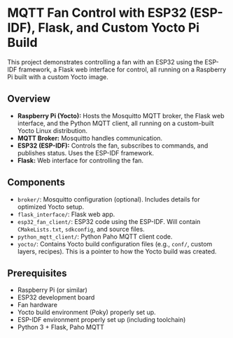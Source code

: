 # MQTT Fan Control with ESP32 (ESP-IDF), Flask, and Custom Yocto Pi Build

This project demonstrates controlling a fan with an ESP32 using the ESP-IDF framework, a Flask web interface for control, all running on a Raspberry Pi built with a custom Yocto image.

## Overview

*   **Raspberry Pi (Yocto):** Hosts the Mosquitto MQTT broker, the Flask web interface, and the Python MQTT client, all running on a custom-built Yocto Linux distribution.
*   **MQTT Broker:** Mosquitto handles communication.
*   **ESP32 (ESP-IDF):** Controls the fan, subscribes to commands, and publishes status. Uses the ESP-IDF framework.
*   **Flask:** Web interface for controlling the fan.

## Components

*   `broker/`: Mosquitto configuration (optional).  Includes details for optimized Yocto setup.
*   `flask_interface/`: Flask web app.
*   `esp32_fan_client/`: ESP32 code using the ESP-IDF.  Will contain `CMakeLists.txt`, `sdkconfig`, and source files.
*   `python_mqtt_client/`: Python Paho MQTT client code.
*   `yocto/`: Contains Yocto build configuration files (e.g., `conf/`, custom layers, recipes).  This is a pointer to how the Yocto build was created.

## Prerequisites

*   Raspberry Pi (or similar)
*   ESP32 development board
*   Fan hardware
*   Yocto build environment (Poky) properly set up.
*   ESP-IDF environment properly set up (including toolchain)
*   Python 3 + Flask, Paho MQTT
